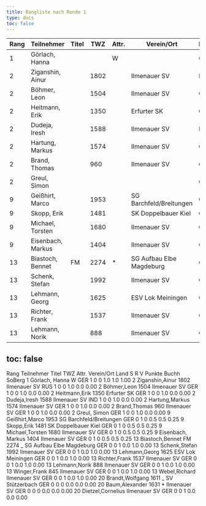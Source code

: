 ```yaml
---
title: Rangliste nach Runde 1
type: docs
toc: false
---
```


| Rang | Teilnehmer        | Titel | TWZ  | Attr. | Verein/Ort               | Land | S   | R   | V   | Punkte | Buchh | SoBerg |
| ---- | ----------------- | ----- | ---- | ----- | ------------------------ | ---- | --- | --- | --- | ------ | ----- | ------ |
| 1    | Görlach, Hanna    |       |      | W     |                          | GER  | 1   | 0   | 0   | 1.0    | 1.0   | 1.00   |
| 2    | Ziganshin, Ainur  |       | 1802 |       | Ilmenauer SV             | RUS  | 1   | 0   | 0   | 1.0    | 0.0   | 0.00   |
| 2    | Böhmer, Leon      |       | 1504 |       | Ilmenauer SV             | GER  | 1   | 0   | 0   | 1.0    | 0.0   | 0.00   |
| 2    | Heitmann, Erik    |       | 1350 |       | Erfurter SK              | GER  | 1   | 0   | 0   | 1.0    | 0.0   | 0.00   |
| 2    | Dudeja, Iresh     |       | 1588 |       | Ilmenauer SV             | IND  | 1   | 0   | 0   | 1.0    | 0.0   | 0.00   |
| 2    | Hartung, Markus   |       | 1574 |       | Ilmenauer SV             | GER  | 1   | 0   | 0   | 1.0    | 0.0   | 0.00   |
| 2    | Brand, Thomas     |       | 960  |       | Ilmenauer SV             | GER  | 1   | 0   | 0   | 1.0    | 0.0   | 0.00   |
| 2    | Greul, Simon      |       |      |       |                          | GER  | 1   | 0   | 0   | 1.0    | 0.0   | 0.00   |
| 9    | Geißhirt, Marco   |       | 1953 |       | SG Barchfeld/Breitungen  | GER  | 0   | 1   | 0   | 0.5    | 0.5   | 0.25   |
| 9    | Skopp, Erik       |       | 1481 |       | SK Doppelbauer Kiel      | GER  | 0   | 1   | 0   | 0.5    | 0.5   | 0.25   |
| 9    | Michael, Torsten  |       | 1680 |       | Ilmenauer SV             | GER  | 0   | 1   | 0   | 0.5    | 0.5   | 0.25   |
| 9    | Eisenbach, Markus |       | 1404 |       | Ilmenauer SV             | GER  | 0   | 1   | 0   | 0.5    | 0.5   | 0.25   |
| 13   | Biastoch, Bennet  | FM    | 2274 | \*    | SG Aufbau Elbe Magdeburg | GER  | 0   | 0   | 1   | 0.0    | 1.0   | 0.00   |
| 13   | Schenk, Stefan    |       | 1992 |       | Ilmenauer SV             | GER  | 0   | 0   | 1   | 0.0    | 1.0   | 0.00   |
| 13   | Lehmann, Georg    |       | 1625 |       | ESV Lok Meiningen        | GER  | 0   | 0   | 1   | 0.0    | 1.0   | 0.00   |
| 13   | Richter, Frank    |       | 1537 |       | Ilmenauer SV             | GER  | 0   | 0   | 1   | 0.0    | 1.0   | 0.00   |
| 13   | Lehmann, Norik    |       | 888  |       | Ilmenauer SV             | GER  | 0   | 0   | 1   | 0.0    | 1.0   | 0.00   |

## toc: false

Rang Teilnehmer Titel TWZ Attr. Verein/Ort Land S R V Punkte Buchh SoBerg
1 Görlach, Hanna W GER 1 0 0 1.0 1.0 1.00
2 Ziganshin,Ainur 1802 Ilmenauer SV RUS 1 0 0 1.0 0.0 0.00
2 Böhmer,Leon 1504 Ilmenauer SV GER 1 0 0 1.0 0.0 0.00
2 Heitmann,Erik 1350 Erfurter SK GER 1 0 0 1.0 0.0 0.00
2 Dudeja,Iresh 1588 Ilmenauer SV IND 1 0 0 1.0 0.0 0.00
2 Hartung,Markus 1574 Ilmenauer SV GER 1 0 0 1.0 0.0 0.00
2 Brand,Thomas 960 Ilmenauer SV GER 1 0 0 1.0 0.0 0.00
2 Greul, Simon GER 1 0 0 1.0 0.0 0.00
9 Geißhirt,Marco 1953 SG Barchfeld/Breitungen GER 0 1 0 0.5 0.5 0.25
9 Skopp,Erik 1481 SK Doppelbauer Kiel GER 0 1 0 0.5 0.5 0.25
9 Michael,Torsten 1680 Ilmenauer SV GER 0 1 0 0.5 0.5 0.25
9 Eisenbach, Markus 1404 Ilmenauer SV GER 0 1 0 0.5 0.5 0.25
13 Biastoch,Bennet FM 2274 _ SG Aufbau Elbe Magdeburg GER 0 0 1 0.0 1.0 0.00
13 Schenk,Stefan 1992 Ilmenauer SV GER 0 0 1 0.0 1.0 0.00
13 Lehmann,Georg 1625 ESV Lok Meiningen GER 0 0 1 0.0 1.0 0.00
13 Richter,Frank 1537 Ilmenauer SV GER 0 0 1 0.0 1.0 0.00
13 Lehmann,Norik 888 Ilmenauer SV GER 0 0 1 0.0 1.0 0.00
13 Winger,Frank 845 Ilmenauer SV GER 0 0 1 0.0 1.0 0.00
13 Webel,Richard Ilmenauer SV GER 0 0 1 0.0 1.0 0.00
20 Brandt,Wolfgang 1611 _ SV Stützerbach GER 0 0 0 0.0 0.0 0.00
20 Baum,Alexander 1631 \* Ilmenauer SV GER 0 0 0 0.0 0.0 0.00
20 Dietzel,Cornelius Ilmenauer SV GER 0 0 1 0.0 0.0 0.00
